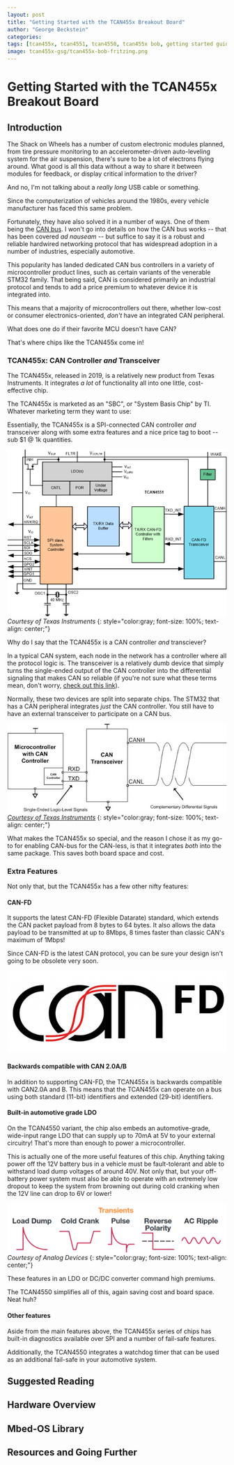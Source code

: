 ```yaml
---
layout: post
title: "Getting Started with the TCAN455x Breakout Board"
author: "George Beckstein"
categories: 
tags: [tcan455x, tcan4551, tcan4550, tcan455x bob, getting started guide, gsg]
image: tcan455x-gsg/tcan455x-bob-fritzing.png
---
```


# Getting Started with the TCAN455x Breakout Board

## Introduction

The Shack on Wheels has a number of custom electronic modules planned, from tire pressure monitoring to an accelerometer-driven auto-leveling system for the air suspension, there's sure to be a lot of electrons flying around. What good is all this data without a way to share it between modules for feedback, or display critical information to the driver?

And no, I'm not talking about a *really long* USB cable or something.

Since the computerization of vehicles around the 1980s, every vehicle manufacturer has faced this same problem.

Fortunately, they have also solved it in a number of ways. One of them being the [CAN bus](https://en.wikipedia.org/wiki/CAN_bus). I won't go into details on how the CAN bus works -- that has been covered *ad nauseam* -- but suffice to say it is a robust and reliable hardwired networking protocol that has widespread adoption in a number of industries, especially automotive.

This popularity has landed dedicated CAN bus controllers in a variety of microcontroller product lines, such as certain variants of the venerable STM32 family. That being said, CAN is considered primarily an industrial protocol and tends to add a price premium to whatever device it is integrated into.

This means that a majority of microcontrollers out there, whether low-cost or consumer electronics-oriented, *don't* have an integrated CAN peripheral.

What does one do if their favorite MCU doesn't have CAN?

That's where chips like the TCAN455x come in!

### TCAN455x: CAN Controller *and* Transceiver

The TCAN455x, released in 2019, is a relatively new product from Texas Instruments. It integrates *a lot* of functionality all into one little, cost-effective chip.

The TCAN455x is marketed as an "SBC", or "System Basis Chip" by TI. Whatever marketing term they want to use:

Essentially, the TCAN455x is a SPI-connected CAN controller *and* transceiver along with some extra features and a nice price tag to boot -- sub $1 @ 1k quantities.

![TCAN4551 Block Diagram](/assets/img/tcan455x-gsg/tcan4551.gif)
*Courtesy of Texas Instruments*
{: style="color:gray; font-size: 100%; text-align: center;"}

Why do I say that the TCAN455x is a CAN controller *and* transciever? 

In a typical CAN system, each node in the network has a controller where all the protocol logic is. The transceiver is a relatively dumb device that simply turns the single-ended output of the CAN controller into the differential signaling that makes CAN so reliable (if you're not sure what these terms mean, don't worry, [check out this link](https://www.allaboutcircuits.com/technical-articles/the-why-and-how-of-differential-signaling/)).

Normally, these two devices are split into separate chips. The STM32 that has a CAN peripheral integrates *just* the CAN controller. You still have to have an external transceiver to participate on a CAN bus.

![Micro and Transceiver](/assets/img/tcan455x-gsg/Micro_and_Transceiver.jpg)
*[Courtesy of Texas Instruments](https://e2e.ti.com/blogs_/b/industrial_strength/posts/what-do-can-bus-signals-look-like)*
{: style="color:gray; font-size: 100%; text-align: center;"}

What makes the TCAN455x so special, and the reason I chose it as my go-to for enabling CAN-bus for the CAN-less, is that it integrates *both* into the same package. This saves both board space and cost.

### Extra Features

Not only that, but the TCAN455x has a few other nifty features:

#### CAN-FD
It supports the latest CAN-FD (Flexible Datarate) standard, which extends the CAN packet payload from 8 bytes to 64 bytes. It also allows the data payload to be transmitted at up to 8Mbps, 8 times faster than classic CAN's maximum of 1Mbps!

Since CAN-FD is the latest CAN protocol, you can be sure your design isn't going to be obsolete very soon.

![CAN-FD](/assets/img/tcan455x-gsg/canfdlogosquare.png)

#### Backwards compatible with CAN 2.0A/B
In addition to supporting CAN-FD, the TCAN455x is backwards compatible with CAN2.0A and B. This means that the TCAN455x can operate on a bus using both standard (11-bit) identifiers and extended (29-bit) identifiers.

#### Built-in automotive grade LDO
On the TCAN4550 variant, the chip also embeds an automotive-grade, wide-input range LDO that can supply up to 70mA at 5V to your external circuitry! That's more than enough to power a microcontroller.

This is actually one of the more useful features of this chip. Anything taking power off the 12V battery bus in a vehicle must be fault-tolerant and able to withstand load dump voltages of around 40V. Not only that, but your off-battery power system must also be able to operate with an extremely low dropout to keep the system from browning out during cold cranking when the 12V line can drop to 6V or lower!

![automotive transients](/assets/img/tcan455x-gsg/auto-hazards.PNG)
    *Courtesy of Analog Devices*
{: style="color:gray; font-size: 100%; text-align: center;"}

These features in an LDO or DC/DC converter command high premiums.

The TCAN4550 simplifies all of this, again saving cost and board space. Neat huh?

#### Other features

Aside from the main features above, the TCAN455x series of chips has built-in diagnostics available over SPI and a number of fail-safe features.

Additionally, the TCAN4550 integrates a watchdog timer that can be used as an additional fail-safe in your automotive system.

## Suggested Reading

## Hardware Overview

## Mbed-OS Library

## Resources and Going Further
